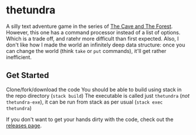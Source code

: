 # thetundra

A silly text adventure game in the series of [The Cave and The Forest](https://github.com/xavier2910/thecaveANDtheforest). However,
this one has a command processor instead of a list of options. Which is a trade off, and ratehr more difficult than first expected. Also,
I don't like how I made the world an infinitely deep data structure: once you can change the world (think `take` or `put` commands), it'll 
get rather inefficient.

## Get Started

Clone/fork/download the code
You should be able to build using stack in the repo directory (`stack build`)
The executable is called just `thetundra` (*not* `thetundra-exe`), it can be
run from stack as per usual (`stack exec thetundra`)

If you don't want to get your hands dirty with the code, check out the [releases page](https://github.com/xavier2910/thetundra/releases).
